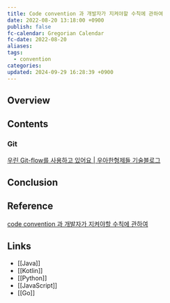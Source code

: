 ```yaml
---
title: Code convention 과 개발자가 지켜야할 수칙에 관하여
date: 2022-08-20 13:18:00 +0900
publish: false
fc-calendar: Gregorian Calendar
fc-date: 2022-08-20
aliases: 
tags:
  - convention
categories: 
updated: 2024-09-29 16:28:39 +0900
---
```


## Overview

## Contents

### Git

[우린 Git-flow를 사용하고 있어요 | 우아한형제들 기술블로그](https://techblog.woowahan.com/2553/)


## Conclusion

## Reference

[code convention 과 개발자가 지켜야할 수칙에 관하여](https://novemberde.github.io/post/2017/05/21/Javascript_policy/)

## Links

- [[Java]]
- [[Kotlin]]
- [[Python]]
- [[JavaScript]]
- [[Go]]